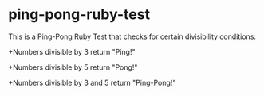 # ping-pong-ruby-test

This is a Ping-Pong Ruby Test that checks for certain divisibility conditions:

+Numbers divisible by 3 return "Ping!"

+Numbers divisible by 5 return "Pong!"

+Numbers divisible by 3 and 5 return "Ping-Pong!"
